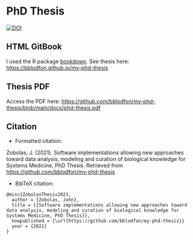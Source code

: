 # PhD Thesis

[![DOI](https://zenodo.org/badge/DOI/10.5281/zenodo.4889742.svg)](https://doi.org/10.5281/zenodo.4889742)

## HTML GitBook

I used the R package [bookdown](https://github.com/rstudio/bookdown/).
See thesis here: https://bblodfon.github.io/my-phd-thesis

## Thesis PDF

Access the PDF here: https://github.com/bblodfon/my-phd-thesis/blob/main/docs/phd-thesis.pdf

## Citation

- Formatted citation:

Zobolas, J. (2021). Software implementations allowing new approaches toward data analysis, modeling and curation of biological knowledge for Systems Medicine, PhD Thesis. Retrieved from https://github.com/bblodfon/my-phd-thesis

- BibTeX citation:

```
@misc{ZobolasThesis2021,
  author = {Zobolas, John},
  title = {{Software implementations allowing new approaches toward data analysis, modeling and curation of biological knowledge for Systems Medicine, PhD Thesis}},
  howpublished = {\url{https://github.com/bblodfon/my-phd-thesis}}
  year = {2021}
}
```
